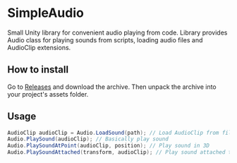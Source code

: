 # SimpleAudio
Small Unity library for convenient audio playing from code. Library provides Audio class for playing sounds from scripts, loading audio files and AudioClip extensions.

## How to install
Go to [Releases](https://github.com/quad58/SimpleAudio/releases) and download the archive. Then unpack the archive into your project's assets folder.

## Usage
```csharp
AudioClip audioClip = Audio.LoadSound(path); // Load AudioClip from file
Audio.PlaySound(audioClip); // Basically play sound
Audio.PlaySoundAtPoint(audioClip, position); // Play sound in 3D
Audio.PlaySoundAttached(transform, audioClip); // Play sound attached to some object. Sound object will be set as child.
```
